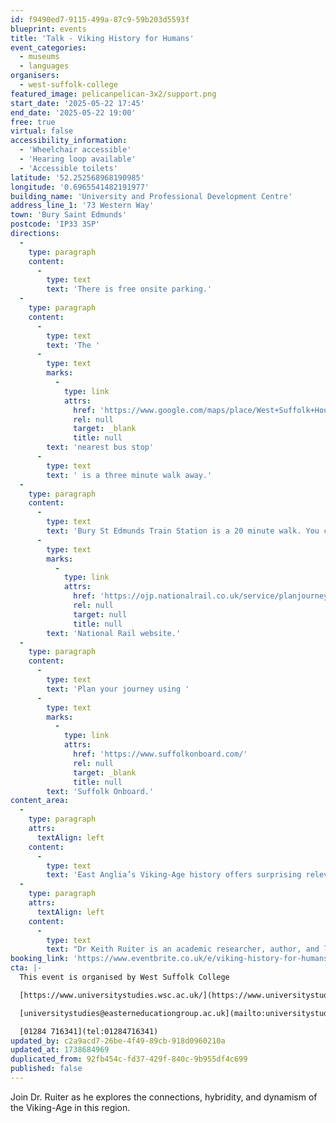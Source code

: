 ```yaml
---
id: f9490ed7-9115-499a-87c9-59b203d5593f
blueprint: events
title: 'Talk - Viking History for Humans'
event_categories:
  - museums
  - languages
organisers:
  - west-suffolk-college
featured_image: pelicanpelican-3x2/support.png
start_date: '2025-05-22 17:45'
end_date: '2025-05-22 19:00'
free: true
virtual: false
accessibility_information:
  - 'Wheelchair accessible'
  - 'Hearing loop available'
  - 'Accessible toilets'
latitude: '52.252568968190985'
longitude: '0.6965541482191977'
building_name: 'University and Professional Development Centre'
address_line_1: '73 Western Way'
town: 'Bury Saint Edmunds'
postcode: 'IP33 3SP'
directions:
  -
    type: paragraph
    content:
      -
        type: text
        text: 'There is free onsite parking.'
  -
    type: paragraph
    content:
      -
        type: text
        text: 'The '
      -
        type: text
        marks:
          -
            type: link
            attrs:
              href: 'https://www.google.com/maps/place/West+Suffolk+House/@52.2521149,0.694227,17z/data=!4m23!1m16!4m15!1m6!1m2!1s0x47d84d6103f109c9:0xe301ad37bdd547cc!2sUniversity+and+Professional+Development+Centre,+Western+Way,+Bury+Saint+Edmunds!2m2!1d0.6965166!2d52.2524245!1m6!1m2!1s0x47d84c3d94cee917:0x8cf440ee7f085fb1!2sWest+Suffolk+House,+Bury+Saint+Edmunds+IP33+3SP!2m2!1d0.695897!2d52.25182!3e2!3m5!1s0x47d84c3d94cee917:0x8cf440ee7f085fb1!8m2!3d52.25182!4d0.695897!16s%2Fg%2F11g6wz28w2?entry=ttu&g_ep=EgoyMDI1MDEyOS4xIKXMDSoASAFQAw%3D%3D'
              rel: null
              target: _blank
              title: null
        text: 'nearest bus stop'
      -
        type: text
        text: ' is a three minute walk away.'
  -
    type: paragraph
    content:
      -
        type: text
        text: 'Bury St Edmunds Train Station is a 20 minute walk. You can check train times and service updates on the '
      -
        type: text
        marks:
          -
            type: link
            attrs:
              href: 'https://ojp.nationalrail.co.uk/service/planjourney/search'
              rel: null
              target: null
              title: null
        text: 'National Rail website.'
  -
    type: paragraph
    content:
      -
        type: text
        text: 'Plan your journey using '
      -
        type: text
        marks:
          -
            type: link
            attrs:
              href: 'https://www.suffolkonboard.com/'
              rel: null
              target: _blank
              title: null
        text: 'Suffolk Onboard.'
content_area:
  -
    type: paragraph
    attrs:
      textAlign: left
    content:
      -
        type: text
        text: 'East Anglia’s Viking-Age history offers surprising relevance to contemporary issues like migration, international law, and diplomacy. This complex history is more intricate than it appears. Join Dr. Ruiter as he explores the connections, hybridity, and dynamism of the Viking-Age in this region.'
  -
    type: paragraph
    attrs:
      textAlign: left
    content:
      -
        type: text
        text: "Dr Keith Ruiter is an academic researcher, author, and lecturer specialising in Viking-Age and medieval history.\_"
booking_link: 'https://www.eventbrite.co.uk/e/viking-history-for-humans-tickets-1022565128827'
cta: |-
  This event is organised by West Suffolk College

  [https://www.universitystudies.wsc.ac.uk/](https://www.universitystudies.wsc.ac.uk/)

  [universitystudies@easterneducationgroup.ac.uk](mailto:universitystudies@easterneducationgroup.ac.uk)

  [01284 716341](tel:01284716341)
updated_by: c2a9acd7-26be-4f49-89cb-918d0960210a
updated_at: 1738684969
duplicated_from: 92fb454c-fd37-429f-840c-9b955df4c699
published: false
---
```

Join Dr. Ruiter as he explores the connections, hybridity, and dynamism of the Viking-Age in this region.